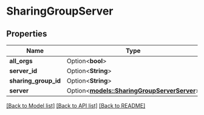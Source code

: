 # SharingGroupServer

## Properties

Name | Type | Description | Notes
------------ | ------------- | ------------- | -------------
**all_orgs** | Option<**bool**> |  | [optional]
**server_id** | Option<**String**> |  | [optional]
**sharing_group_id** | Option<**String**> |  | [optional]
**server** | Option<[**models::SharingGroupServerServer**](SharingGroupServer_Server.md)> |  | [optional]

[[Back to Model list]](../README.md#documentation-for-models) [[Back to API list]](../README.md#documentation-for-api-endpoints) [[Back to README]](../README.md)


